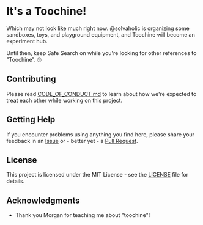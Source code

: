 <!---
Constructed from https://opensource.guide/starting-a-project/#writing-a-readme
and https://gist.github.com/PurpleBooth/109311bb0361f32d87a2
-->

<!---
# Questions to answer
- What does this project do?
- Why is this project useful?
- How do I get started?
- Where can I get more help, if I need it?
- How do you handle contributions?
- What are the goals of the project?
- Do you want to accept contributions?
- Is the project ready for production?
-->

# It's a Toochine!

Which may not look like much right now. @solvaholic is organizing some sandboxes, toys, and playground equipment, and Toochine will become an experiment hub.

Until then, keep Safe Search on while you're looking for other references to "Toochine". :roll_eyes:

<!---
## Getting Started

These instructions will get you a copy of the project up and running on your local machine for development and testing purposes. See deployment for notes on how to deploy the project on a live system.

### Prerequisites

What things you need to install the software and how to install them

```
Give examples
```

### Installing

A step by step series of examples that tell you have to get a development env running

Say what the step will be

```
Give the example
```

And repeat

```
until finished
```

End with an example of getting some data out of the system or using it for a little demo
-->

<!---
## Running the tests

Explain how to run the automated tests for this system

### Break down into end to end tests

Explain what these tests test and why

```
Give an example
```

### And coding style tests

Explain what these tests test and why

```
Give an example
```

## Deployment

Add additional notes about how to deploy this on a live system
-->


<!---
## Built With

* [Dropwizard](http://www.dropwizard.io/1.0.2/docs/) - The web framework used
* [Maven](https://maven.apache.org/) - Dependency Management
* [ROME](https://rometools.github.io/rome/) - Used to generate RSS Feeds
-->

## Contributing

<!---
Please read [CONTRIBUTING.md](.github/CONTRIBUTING.md) for details on the process for submitting issues and pull requests to us.
-->

Please read [CODE_OF_CONDUCT.md](CODE_OF_CONDUCT.md) to learn about how we're expected to treat each other while working on this project.

## Getting Help

If you encounter problems using anything you find here, please share your feedback in an [Issue](https://github.com/solvaholic/toochine/issues/new) or - better yet - a [Pull Request](https://github.com/solvaholic/toochine/compare).

## License

This project is licensed under the MIT License - see the [LICENSE](LICENSE) file for details.

## Acknowledgments

* Thank you Morgan for teaching me about "toochine"!
